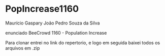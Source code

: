 # PopIncrease1160
Maurício Gaspary
João Pedro Souza da Silva

enunciado BeeCrowd 1160 - Population Increase

Para clonar entrei no link do repertorio, e logo em seguida baixei todos os arquivos em .zip
